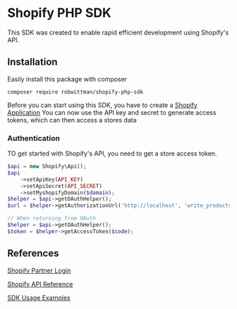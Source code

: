 # Shopify PHP SDK

This SDK was created to enable rapid efficient development using Shopify's API.

## Installation

Easily install this package with composer

```shell
composer require robwittman/shopify-php-sdk
```

Before you can start using this SDK, you have to create a <a href="https://partners.shopify.com/">Shopify Application</a>
You can now use the API key and secret to generate access tokens, which can then access a stores data

### Authentication

TO get started with Shopify's API, you need to get a store access token.
```php
$api = new Shopify\Api();
$api
    ->setApiKey(API_KEY)
    ->setApiSecret(API_SECRET)
    ->setMyshopifyDomain($domain);
$helper = $api->getOAuthHelper();
$url = $helper->getAuthorizationUrl('http://localhost', 'write_products,read_orders');

// When returning from OAuth
$helper = $api->getOAuthHelper();
$token = $helper->getAccessToken($code);
```

## References

[Shopify Partner Login](https://partners.shopify.com)

[Shopify API Reference](https://help.shopify.com/api/reference)

[SDK Usage Examples](https://github.com/RobbyBugatti/shopify-php/examples)
